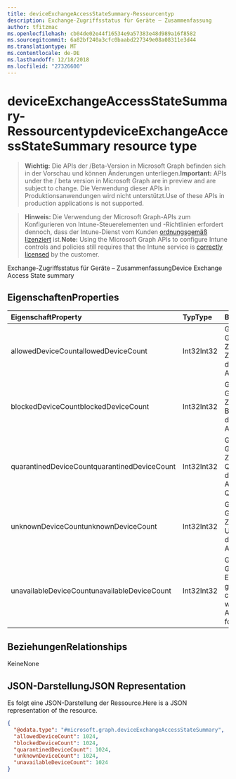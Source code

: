 ```yaml
---
title: deviceExchangeAccessStateSummary-Ressourcentyp
description: Exchange-Zugriffsstatus für Geräte – Zusammenfassung
author: tfitzmac
ms.openlocfilehash: cb04de02e44f16534e9a57383e48d989a16f8582
ms.sourcegitcommit: 6a82bf240a3cfc0baabd227349e08a08311e3d44
ms.translationtype: MT
ms.contentlocale: de-DE
ms.lasthandoff: 12/18/2018
ms.locfileid: "27326600"
---
```

# <a name="deviceexchangeaccessstatesummary-resource-type"></a><span data-ttu-id="3e908-103">deviceExchangeAccessStateSummary-Ressourcentyp</span><span class="sxs-lookup"><span data-stu-id="3e908-103">deviceExchangeAccessStateSummary resource type</span></span>

> <span data-ttu-id="3e908-104">**Wichtig:** Die APIs der /Beta-Version in Microsoft Graph befinden sich in der Vorschau und können Änderungen unterliegen.</span><span class="sxs-lookup"><span data-stu-id="3e908-104">**Important:** APIs under the / beta version in Microsoft Graph are in preview and are subject to change.</span></span> <span data-ttu-id="3e908-105">Die Verwendung dieser APIs in Produktionsanwendungen wird nicht unterstützt.</span><span class="sxs-lookup"><span data-stu-id="3e908-105">Use of these APIs in production applications is not supported.</span></span>

> <span data-ttu-id="3e908-106">**Hinweis:** Die Verwendung der Microsoft Graph-APIs zum Konfigurieren von Intune-Steuerelementen und -Richtlinien erfordert dennoch, dass der Intune-Dienst vom Kunden [ordnungsgemäß lizenziert](https://go.microsoft.com/fwlink/?linkid=839381) ist.</span><span class="sxs-lookup"><span data-stu-id="3e908-106">**Note:** Using the Microsoft Graph APIs to configure Intune controls and policies still requires that the Intune service is [correctly licensed](https://go.microsoft.com/fwlink/?linkid=839381) by the customer.</span></span>

<span data-ttu-id="3e908-107">Exchange-Zugriffsstatus für Geräte – Zusammenfassung</span><span class="sxs-lookup"><span data-stu-id="3e908-107">Device Exchange Access State summary</span></span>
## <a name="properties"></a><span data-ttu-id="3e908-108">Eigenschaften</span><span class="sxs-lookup"><span data-stu-id="3e908-108">Properties</span></span>
|<span data-ttu-id="3e908-109">Eigenschaft</span><span class="sxs-lookup"><span data-stu-id="3e908-109">Property</span></span>|<span data-ttu-id="3e908-110">Typ</span><span class="sxs-lookup"><span data-stu-id="3e908-110">Type</span></span>|<span data-ttu-id="3e908-111">Beschreibung</span><span class="sxs-lookup"><span data-stu-id="3e908-111">Description</span></span>|
|:---|:---|:---|
|<span data-ttu-id="3e908-112">allowedDeviceCount</span><span class="sxs-lookup"><span data-stu-id="3e908-112">allowedDeviceCount</span></span>|<span data-ttu-id="3e908-113">Int32</span><span class="sxs-lookup"><span data-stu-id="3e908-113">Int32</span></span>|<span data-ttu-id="3e908-114">Gesamtanzahl von Geräten mit Exchange-Zugriffsstatus: Zulässig.</span><span class="sxs-lookup"><span data-stu-id="3e908-114">Total count of devices with Exchange Access State: Allowed.</span></span>|
|<span data-ttu-id="3e908-115">blockedDeviceCount</span><span class="sxs-lookup"><span data-stu-id="3e908-115">blockedDeviceCount</span></span>|<span data-ttu-id="3e908-116">Int32</span><span class="sxs-lookup"><span data-stu-id="3e908-116">Int32</span></span>|<span data-ttu-id="3e908-117">Gesamtanzahl von Geräten mit Exchange-Zugriffsstatus: Blockiert.</span><span class="sxs-lookup"><span data-stu-id="3e908-117">Total count of devices with Exchange Access State: Blocked.</span></span>|
|<span data-ttu-id="3e908-118">quarantinedDeviceCount</span><span class="sxs-lookup"><span data-stu-id="3e908-118">quarantinedDeviceCount</span></span>|<span data-ttu-id="3e908-119">Int32</span><span class="sxs-lookup"><span data-stu-id="3e908-119">Int32</span></span>|<span data-ttu-id="3e908-120">Gesamtanzahl von Geräten mit Exchange-Zugriffsstatus: In Quarantäne.</span><span class="sxs-lookup"><span data-stu-id="3e908-120">Total count of devices with Exchange Access State: Quarantined.</span></span>|
|<span data-ttu-id="3e908-121">unknownDeviceCount</span><span class="sxs-lookup"><span data-stu-id="3e908-121">unknownDeviceCount</span></span>|<span data-ttu-id="3e908-122">Int32</span><span class="sxs-lookup"><span data-stu-id="3e908-122">Int32</span></span>|<span data-ttu-id="3e908-123">Gesamtanzahl von Geräten mit Exchange-Zugriffsstatus: Unbekannt.</span><span class="sxs-lookup"><span data-stu-id="3e908-123">Total count of devices with Exchange Access State: Unknown.</span></span>|
|<span data-ttu-id="3e908-124">unavailableDeviceCount</span><span class="sxs-lookup"><span data-stu-id="3e908-124">unavailableDeviceCount</span></span>|<span data-ttu-id="3e908-125">Int32</span><span class="sxs-lookup"><span data-stu-id="3e908-125">Int32</span></span>|<span data-ttu-id="3e908-126">Gesamtanzahl von Geräten, für die kein Exchange-Zugriffsstatus gefunden wurde.</span><span class="sxs-lookup"><span data-stu-id="3e908-126">Total count of devices for which no Exchange Access State could be found.</span></span>|

## <a name="relationships"></a><span data-ttu-id="3e908-127">Beziehungen</span><span class="sxs-lookup"><span data-stu-id="3e908-127">Relationships</span></span>
<span data-ttu-id="3e908-128">Keine</span><span class="sxs-lookup"><span data-stu-id="3e908-128">None</span></span>
## <a name="json-representation"></a><span data-ttu-id="3e908-129">JSON-Darstellung</span><span class="sxs-lookup"><span data-stu-id="3e908-129">JSON Representation</span></span>
<span data-ttu-id="3e908-130">Es folgt eine JSON-Darstellung der Ressource.</span><span class="sxs-lookup"><span data-stu-id="3e908-130">Here is a JSON representation of the resource.</span></span>
<!-- {
  "blockType": "resource",
  "@odata.type": "microsoft.graph.deviceExchangeAccessStateSummary"
}
-->
``` json
{
  "@odata.type": "#microsoft.graph.deviceExchangeAccessStateSummary",
  "allowedDeviceCount": 1024,
  "blockedDeviceCount": 1024,
  "quarantinedDeviceCount": 1024,
  "unknownDeviceCount": 1024,
  "unavailableDeviceCount": 1024
}
```





